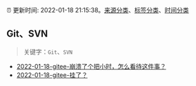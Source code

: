 :alarm_clock: 更新时间: 2022-01-18 21:15:38。[来源分类](../README.md)、[标签分类](../TAGS.md)、[时间分类](../TIMELINE.md)

## Git、SVN


> 关键字：`Git`、`SVN`



- [2022-01-18-gitee-崩溃了个把小时，怎么看待这件事？](https://www.v2ex.com/t/829083) 
- [2022-01-18-gitee-挂了？](https://www.v2ex.com/t/829080) 